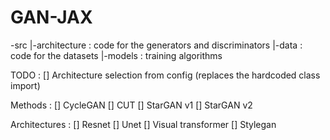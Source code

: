 # GAN-JAX

-src
|-architecture : code for the generators and discriminators
|-data : code for the datasets
|-models : training algorithms


TODO :
 [] Architecture selection from config (replaces the hardcoded class import)

Methods :
 [] CycleGAN
 [] CUT
 [] StarGAN v1
 [] StarGAN v2

Architectures :
 [] Resnet
 [] Unet
 [] Visual transformer
 [] Stylegan
